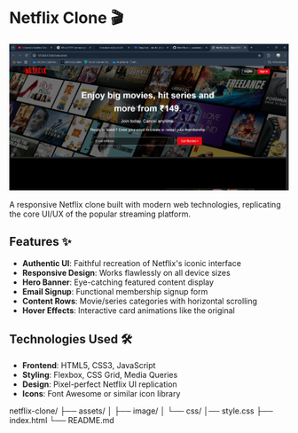 # Netflix Clone 🎬

![Netflix Clone Preview](assests/images/Netflix_Clone.png)

A responsive Netflix clone built with modern web technologies, replicating the core UI/UX of the popular streaming platform.

## Features ✨

- **Authentic UI**: Faithful recreation of Netflix's iconic interface
- **Responsive Design**: Works flawlessly on all device sizes
- **Hero Banner**: Eye-catching featured content display
- **Email Signup**: Functional membership signup form
- **Content Rows**: Movie/series categories with horizontal scrolling
- **Hover Effects**: Interactive card animations like the original

## Technologies Used 🛠️

- **Frontend**: HTML5, CSS3, JavaScript
- **Styling**: Flexbox, CSS Grid, Media Queries
- **Design**: Pixel-perfect Netflix UI replication
- **Icons**: Font Awesome or similar icon library


netflix-clone/
├── assets/
│ ├── image/
│ └── css/
│── style.css
├── index.html
└── README.md
